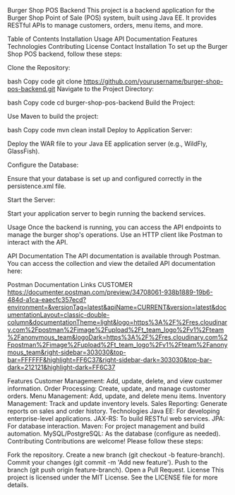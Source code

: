 

Burger Shop POS Backend
This project is a backend application for the Burger Shop Point of Sale (POS) system, built using Java EE. It provides RESTful APIs to manage customers, orders, menu items, and more.

Table of Contents
Installation
Usage
API Documentation
Features
Technologies
Contributing
License
Contact
Installation
To set up the Burger Shop POS backend, follow these steps:

Clone the Repository:

bash
Copy code
git clone https://github.com/yourusername/burger-shop-pos-backend.git
Navigate to the Project Directory:

bash
Copy code
cd burger-shop-pos-backend
Build the Project:

Use Maven to build the project:

bash
Copy code
mvn clean install
Deploy to Application Server:

Deploy the WAR file to your Java EE application server (e.g., WildFly, GlassFish).

Configure the Database:

Ensure that your database is set up and configured correctly in the persistence.xml file.

Start the Server:

Start your application server to begin running the backend services.

Usage
Once the backend is running, you can access the API endpoints to manage the burger shop's operations. Use an HTTP client like Postman to interact with the API.

API Documentation
The API documentation is available through Postman. You can access the collection and view the detailed API documentation here:

Postman Documentation Links
CUSTOMER https://documenter.postman.com/preview/34708061-938b1889-19b6-484d-a1ca-eaecfc357ecd?environment=&versionTag=latest&apiName=CURRENT&version=latest&documentationLayout=classic-double-column&documentationTheme=light&logo=https%3A%2F%2Fres.cloudinary.com%2Fpostman%2Fimage%2Fupload%2Ft_team_logo%2Fv1%2Fteam%2Fanonymous_team&logoDark=https%3A%2F%2Fres.cloudinary.com%2Fpostman%2Fimage%2Fupload%2Ft_team_logo%2Fv1%2Fteam%2Fanonymous_team&right-sidebar=303030&top-bar=FFFFFF&highlight=FF6C37&right-sidebar-dark=303030&top-bar-dark=212121&highlight-dark=FF6C37

Features
Customer Management: Add, update, delete, and view customer information.
Order Processing: Create, update, and manage customer orders.
Menu Management: Add, update, and delete menu items.
Inventory Management: Track and update inventory levels.
Sales Reporting: Generate reports on sales and order history.
Technologies
Java EE: For developing enterprise-level applications.
JAX-RS: To build RESTful web services.
JPA: For database interaction.
Maven: For project management and build automation.
MySQL/PostgreSQL: As the database (configure as needed).
Contributing
Contributions are welcome! Please follow these steps:

Fork the repository.
Create a new branch (git checkout -b feature-branch).
Commit your changes (git commit -m 'Add new feature').
Push to the branch (git push origin feature-branch).
Open a Pull Request.
License
This project is licensed under the MIT License. See the LICENSE file for more details.
